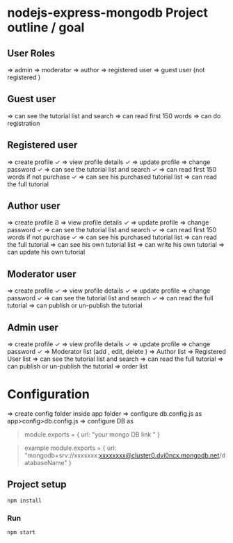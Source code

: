 # nodejs-express-mongodb Project outline / goal
User Roles
------------
=> admin
=> moderator
=> author
=> registered user
=> guest user (not registered )

Guest user
-----------------
=> can see the tutorial list and search
=> can read first 150 words
=> can do registration 


Registered user
-----------------
=> create profile &#10003; 
=> view profile details &#10003;
=> update profile
=> change password &#10003;
=> can see the tutorial list and search &#10003;
=> can read first 150 words if not purchase &#10003;
=> can see his purchased tutorial list
=> can read the full tutorial

Author user
-----------------
=> create profile &#1000;
=> view profile details &#10003;
=> update profile
=> change password &#10003;
=> can see the tutorial list and search &#10003;
=> can read first 150 words if not purchase &#10003;
=> can see his purchased tutorial list
=> can read the full tutorial
=> can see his own tutorial list
=> can write his own tutorial
=> can update his own tutorial

Moderator user
-----------------
=> create profile &#10003;
=> view profile details &#10003;
=> update profile
=> change password &#10003;
=> can see the tutorial list and search &#10003;
=> can read the full tutorial 
=> can publish or un-publish the tutorial


Admin user
-----------------
=> create profile &#10003;
=> view profile details &#10003;
=> update profile
=> change password &#10003;
=> Moderator list (add , edit, delete )
=> Author list
=> Registered User list
=> can see the tutorial list and search
=> can read the full tutorial
=> can publish or un-publish the tutorial
=> order list 



# Configuration
=> create config folder inside app folder
=> configure db.config.js as app>config>db.config.js
=> configure DB as 
> module.exports = {
>    url: "your mongo DB link "
>}

> example 
> module.exports = {
>    url: "mongodb+srv://xxxxxxx:xxxxxxxx@cluster0.dvi0ncx.mongodb.net/databaseName"
>} 


## Project setup
```
npm install
```

### Run
```
npm start
```
